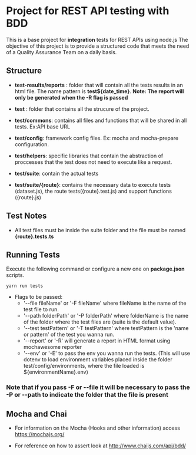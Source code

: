 # Project for REST API testing with BDD

This is a base project for **integration** tests for REST APIs using node.js
The objective of this project is to provide a structured code that meets the need of a Quality Assurance Team on a daily basis.

## Structure

- **test-results/reports** : folder that will contain all the tests results in an html file. The name pattern is **test${date_time}**. **Note: The report will only be generated when the -R flag is passed**

- **test** : folder that contains all the strucure of the project.

- **test/commons**: contains all files and functions that will be shared in all tests. Ex:API base URL

- **test/config**: framework config files. Ex: mocha and mocha-prepare configuration.

- **test/helpers**: specific libraries that contain the abstraction of proccesses that the test does not need to execute like a request.

- **test/suite**: contain the actual tests

- **test/suite/{route}**: contains the necessary data to execute tests (dataset.js), the route tests({route}.test.js) and support functions ({route}.js)

## Test Notes

- All test files must be inside the suite folder and the file must be named **{route}.tests.ts**

## Running Tests

Execute the following command or configure a new one on **package.json** scripts.

```
yarn run tests
```

- Flags to be passed:
  - '--file fileName' or '-F fileName' where fileName is the name of the test file to run.
  - '--path folderPath' or '-P folderPath' where folderName is the name of the folder where the test files are (suite is the default value).
  - '--test testPattern' or '-T testPattern' where testPattern is the 'name or pattern' of the test you wanna run.
  - '--report' or '-R' will generate a report in HTML format using mochawesome reporter
  - '--env' or '-E' to pass the env you wanna run the tests. (This will use dotenv to load environment variables placed inside the folder test/config/environments, where the file loaded is ${environmentName}.env)

### Note that if you pass -F or --file it will be necessary to pass the -P or --path to indicate the folder that the file is present

## Mocha and Chai

- For information on the Mocha (Hooks and other information) access https://mochajs.org/

- For reference on how to assert look at http://www.chaijs.com/api/bdd/
